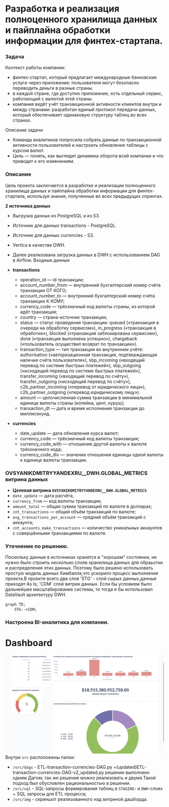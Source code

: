 #  Разработка и реализация полноценного хранилища данных и пайплайна обработки информации для финтех-стартапа.

### Задача
Контекст работы компании:
- финтех-стартап, который предлагает международные банковские услуги через приложение: пользователи могут безопасно переводить деньги в разные страны.
- в каждой стране, где доступно приложение, есть отдельный сервис, работающий с валютой этой страны.
-  компания ведёт учёт транзакционной активности клиентов внутри и между странами: разработан единый протокол передачи данных, который обеспечивает одинаковую структуру таблиц во всех странах.

Описание задачи
- Команда аналитиков попросила собрать данные по транзакционной активности пользователей и настроить обновление таблицы с курсом валют.
- Цель — понять, как выглядит динамика оборота всей компании и что приводит к его изменениям.
### Описание
Цель проекта заключается в разработке и реализации полноценного хранилища данных и пайплайна обработки информации для финтех-стартапа, используя знания, полученные во всех предыдущих спринтах.

**2 источника данных** 
- Выгрузка данных из PostgreSQL и из S3. 
- Источник для данных transactions -  PostgreSQL.
- Источник для данных currencies - S3.
- Vertica в качестве DWH.
- Далее реализована загрузка данных в DWH с использованием DAG в Airflow.
Входные данные
- **transactions**
  - operation_id — id транзакции;
  - account_number_from — внутренний бухгалтерский номер счёта транзакции ОТ КОГО;
  - account_number_to — внутренний бухгалтерский номер счёта транзакции К КОМУ;
  - currency_code — трёхзначный код валюты страны, из которой идёт транзакция;
  - country — страна-источник транзакции;
  - status — статус проведения транзакции: queued («транзакция в очереди на обработку сервисом»), in_progress («транзакция в обработке»), blocked («транзакция заблокирована сервисом»), done («транзакция выполнена успешно»), chargeback («пользователь осуществил возврат по транзакции»).
  - transaction_type — тип транзакции во внутреннем учёте: authorisation («авторизационная транзакция, подтверждающая наличие счёта пользователя»), sbp_incoming («входящий перевод по системе быстрых платежей»), sbp_outgoing («исходящий перевод по системе быстрых платежей»), transfer_incoming («входящий перевод по счёту»), transfer_outgoing («исходящий перевод по счёту»), c2b_partner_incoming («перевод от юридического лица»), c2b_partner_outgoing («перевод юридическому лицу»).
  - amount — целочисленная сумма транзакции в минимальной единице валюты страны (копейка, цент, куруш);
  - transaction_dt — дата и время исполнения транзакции до миллисекунд.

- **сurrencies** 
  - date_update — дата обновления курса валют;
  - currency_code — трёхзначный код валюты транзакции;
  - currency_code_with — отношение другой валюты к валюте трёхзначного кода;
  - currency_code_div — значение отношения единицы одной валюты к единице валюты транзакции.

### OVSYANIKDMITRYYANDEXRU__DWH.GLOBAL_METRICS витрина данных
- **Целевая витрина `OVSYANIKDMITRYYANDEXRU__DWH.GLOBAL_METRICS`**
- `date_update` — дата расчёта,
- `currency_from` — код валюты транзакции;
- `amount_total` — общая сумма транзакций по валюте в долларах;
- `cnt_transactions` — общий объём транзакций по валюте;
- `avg_transactions_per_account` — средний объём транзакций с аккаунта;
- `cnt_accounts_make_transactions` — количество уникальных аккаунтов с совершёнными транзакциями по валюте.
### Уточнение по решению. 
Поскольку данные в источниках хранятся в "хорошем" состоянии, не нужно было строить несколько слоев хранилища данных для обраьотки и распределения этих данных. Поэтому было решено использовать простую модель данных Кимбалла,что ускорило процесс выполнения проекта.В проекте всего два слоя 'STG' - слой сырых данных,данные приходят As Is; 'CDM' слой витрин данных. 
Если бы условием было дальнейшее масштабирование системы, то тогда я бы использовал DataVault архитектуру DWH.
```mermaid
graph TD;
    STG-->CDM;
```
### Настроена BI-аналитика для компании. 
# Dashboard
![Dashboard Global Metrics](./src/img/Dashboard.png)
Внутри `src` расположены папки:
- `/src/dags` - ETL-transaction-currencies-DAG.py +(updated)ETL-transaction-currencies-DAG-v2_updated.py  решение выполнено одним Дагом; так же решение можно реализовать и двумя.Такой подход был обусловлен рациональностью в решении. 
- `/src/sql` - SQL-запросы формирования таблиц в `STAGING`- и `DWH`-слоях + SQL запросы для ETL процесса;
- `/src/img` - скриншот реализованного над витриной дашборда.
